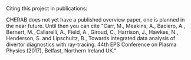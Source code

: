 Citing this project in publications:

CHERAB does not yet have a published overview paper, one is planned in the near future.
Until then you can cite "Carr, M., Meakins, A., Baciero, A., Bernert, M., Callarelli, A.,
Field, A., Giroud, C., Harrison, J., Hawkes, N., Henderson, S. and Lipschultz, B.,
Towards integrated data analysis of divertor diagnostics with ray-tracing. 44th EPS Conference
on Plasma Physics (2017), Belfast, Northern Ireland UK."